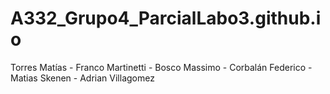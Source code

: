 # A332_Grupo4_ParcialLabo3.github.io
Torres Matías - Franco Martinetti - Bosco Massimo - Corbalán Federico - Matias Skenen - Adrian Villagomez
